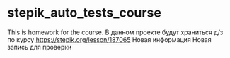 # stepik_auto_tests_course
This is homework for the course.
В данном проекте будут храниться д/з по курсу https://stepik.org/lesson/187065
Новая информация
Новая запись для проверки